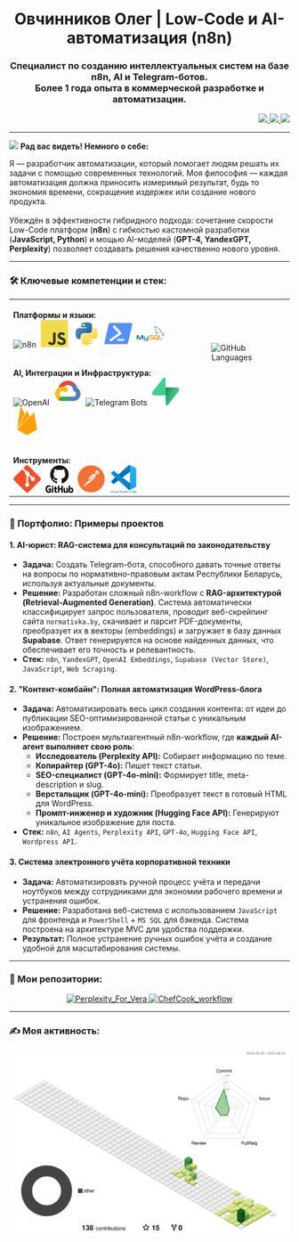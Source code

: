 <h1 align="center">
  Овчинников Олег | Low-Code и AI-автоматизация (n8n)
</h1>

<h3 align="center">
  Специалист по созданию интеллектуальных систем на базе n8n, AI и Telegram-ботов.<br>Более 1 года опыта в коммерческой разработке и автоматизации.
</h3>

<div>
  <span>
    <div align="right">
      <a href="https://t.me/Nn_Ovchinnikov_Oleg">
        <img src="https://img.shields.io/badge/Ovchinnikov-blue?logo=telegram&logoColor=white&style=flat">
      </a>
      <a href="https://nn.hh.ru/resume/fd4ab6cfff06090a860039ed1f4d5a324c7945">
        <img src="https://img.shields.io/badge/HH-Ovchinnikov-red?labelColor=red&logoColor=white&style=flat">
      </a>
      <a href="https://www.linkedin.com/in/oleg-ovchinnikov-2bab08202/">
        <img src="https://img.shields.io/badge/Ovchinnikov-blue?logo=linkedin&logoColor=white&style=flat">
      </a>
    </div>
  </span>
</div>

---

<span>
  <img src="https://github.com/blackcater/blackcater/raw/main/images/Hi.gif" height="32"/>
</span>
<span>
  <b>Рад вас видеть! Немного о себе:</b>
</span>
<p> </p>
<p>
Я — разработчик автоматизации, который помогает людям решать их задачи с помощью современных технологий. Моя философия — каждая автоматизация должна приносить измеримый результат, будь то экономия времени, сокращение издержек или создание нового продукта.
<br><br>
Убеждён в эффективности гибридного подхода: сочетание скорости Low-Code платформ (<b>n8n</b>) с гибкостью кастомной разработки (<b>JavaScript, Python</b>) и мощью AI-моделей (<b>GPT-4, YandexGPT, Perplexity</b>) позволяет создавать решения качественно нового уровня.
</p>

---

### :hammer_and_wrench: Ключевые компетенции и стек:

<table border="0" width="100%">
  <tbody border="0">
    <tr border="0" >
      <td border="0">
        <div>
          <br>
          <strong>Платформы и языки:</strong><br>
          <img src="https://cdn.jsdelivr.net/gh/simple-icons/simple-icons/icons/n8n.svg" title="n8n" alt="n8n" width="50" height="50"/>&nbsp;
          <img src="https://github.com/devicons/devicon/blob/master/icons/javascript/javascript-original.svg" title="JavaScript" alt="JavaScript" width="50" height="50"/>&nbsp;
          <img src="https://github.com/devicons/devicon/blob/master/icons/python/python-original.svg" title="Python" alt="Python" width="50" height="50"/>&nbsp;
          <img src="https://raw.githubusercontent.com/devicons/devicon/master/icons/powershell/powershell-original.svg" title="PowerShell" alt="PowerShell" width="50" height="50"/>&nbsp;
          <img src="https://github.com/devicons/devicon/blob/master/icons/mysql/mysql-original-wordmark.svg" title="SQL" alt="SQL" width="50" height="50"/>&nbsp;
        </div>
        <div>
          <br><br>
          <strong>AI, Интеграции и Инфраструктура:</strong><br>
          <img src="https://cdn.jsdelivr.net/gh/simple-icons/simple-icons/icons/openai.svg" title="OpenAI" alt="OpenAI" width="50" height="50"/>&nbsp;
          <img src="https://raw.githubusercontent.com/devicons/devicon/master/icons/googlecloud/googlecloud-original.svg" title="Google & Yandex AI" alt="Google & Yandex AI" width="50" height="50"/>&nbsp;
          <img src="https://cdn.jsdelivr.net/gh/simple-icons/simple-icons/icons/telegram.svg" title="Telegram Bots" alt="Telegram Bots" width="50" height="50"/>&nbsp;
          <img src="https://raw.githubusercontent.com/devicons/devicon/master/icons/supabase/supabase-original.svg" title="Supabase" alt="Supabase" width="50" height="50"/>&nbsp;
          <img src="https://github.com/devicons/devicon/blob/master/icons/firebase/firebase-plain.svg" title="Firebase" alt="Firebase" width="50" height="50"/>&nbsp;
        </div>
        <div>
          <br><br>
          <strong>Инструменты:</strong><br>
          <img src="https://github.com/devicons/devicon/blob/master/icons/git/git-original.svg" title="git" alt="git" width="50" height="50"/>&nbsp;
          <img src="https://github.com/devicons/devicon/blob/master/icons/github/github-original-wordmark.svg" title="github" alt="github" width="50" height="50"/>&nbsp;
          <img src="https://raw.githubusercontent.com/devicons/devicon/master/icons/postman/postman-original.svg" title="Postman" alt="Postman" width="50" height="50"/>&nbsp;
          <img src="https://github.com/devicons/devicon/blob/master/icons/vscode/vscode-original-wordmark.svg" title="vscode" alt="vscode" width="50" height="50"/>&nbsp;
        </div>
      </td>
      <td border="0" bordercolor="white">
        <div>
          <img height="195px" align="right" alt="GitHub Languages" src="https://github-readme-stats-sigma-five.vercel.app/api/top-langs/?username=Jade-Dragon88&layout=compact&theme=gruvbox_light&card_width=345&size_weight=0.5&count_weight=0.5" />
        </div>
      </td>
    </tr>
  </tbody>
</table>

---

### 🚀 Портфолио: Примеры проектов

#### 1. AI-юрист: RAG-система для консультаций по законодательству
- **Задача:** Создать Telegram-бота, способного давать точные ответы на вопросы по нормативно-правовым актам Республики Беларусь, используя актуальные документы.
- **Решение:** Разработан сложный n8n-workflow с **RAG-архитектурой (Retrieval-Augmented Generation)**. Система автоматически классифицирует запрос пользователя, проводит веб-скрейпинг сайта `normativka.by`, скачивает и парсит PDF-документы, преобразует их в векторы (embeddings) и загружает в базу данных **Supabase**. Ответ генерируется на основе найденных данных, что обеспечивает его точность и релевантность.
- **Стек:** `n8n`, `YandexGPT`, `OpenAI Embeddings`, `Supabase (Vector Store)`, `JavaScript`, `Web Scraping`.

#### 2. "Контент-комбайн": Полная автоматизация WordPress-блога
- **Задача:** Автоматизировать весь цикл создания контента: от идеи до публикации SEO-оптимизированной статьи с уникальным изображением.
- **Решение:** Построен мультиагентный n8n-workflow, где **каждый AI-агент выполняет свою роль**:
  - **Исследователь (Perplexity API):** Собирает информацию по теме.
  - **Копирайтер (GPT-4o):** Пишет текст статьи.
  - **SEO-специалист (GPT-4o-mini):** Формирует title, meta-description и slug.
  - **Верстальщик (GPT-4o-mini):** Преобразует текст в готовый HTML для WordPress.
  - **Промпт-инженер и художник (Hugging Face API):** Генерируют уникальное изображение для поста.
- **Стек:** `n8n`, `AI Agents`, `Perplexity API`, `GPT-4o`, `Hugging Face API`, `Wordpress API`.

#### 3. Система электронного учёта корпоративной техники
- **Задача:** Автоматизировать ручной процесс учёта и передачи ноутбуков между сотрудниками для экономии рабочего времени и устранения ошибок.
- **Решение:** Разработана веб-система с использованием `JavaScript` для фронтенда и `PowerShell` + `MS SQL` для бэкенда. Система построена на архитектуре MVC для удобства поддержки.
- **Результат:** Полное устранение ручных ошибок учёта и создание удобной для масштабирования системы.

---

### 🚀 Мои репозитории:

<p align="center">
  <a href="https://github.com/Jade-Dragon88/Perplexity_For_Vera">
    <img src="https://github-readme-stats.vercel.app/api/pin/?username=Jade-Dragon88&repo=Perplexity_For_Vera&theme=gruvbox_light" alt="Perplexity_For_Vera">
  </a>
  <a href="https://github.com/Jade-Dragon88/ChefCook_workflow">
    <img src="https://github-readme-stats.vercel.app/api/pin/?username=Jade-Dragon88&repo=ChefCook_workflow&theme=gruvbox_light" alt="ChefCook_workflow">
  </a>
</p>

---

### ✍️ Моя активность:

![commits](./profile-3d-contrib/profile-green-animate.svg)
